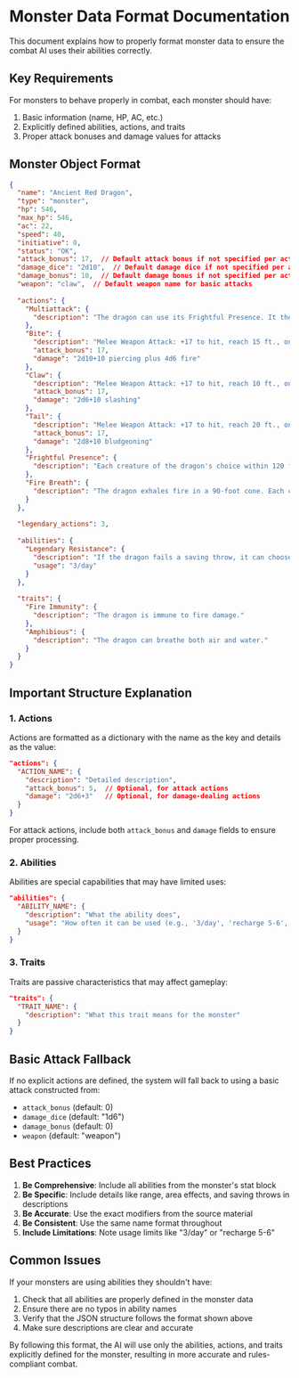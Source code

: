 # Monster Data Format Documentation

This document explains how to properly format monster data to ensure the combat AI uses their abilities correctly.

## Key Requirements

For monsters to behave properly in combat, each monster should have:

1. Basic information (name, HP, AC, etc.)
2. Explicitly defined abilities, actions, and traits
3. Proper attack bonuses and damage values for attacks

## Monster Object Format

```json
{
  "name": "Ancient Red Dragon",
  "type": "monster",
  "hp": 546,
  "max_hp": 546,
  "ac": 22,
  "speed": 40,
  "initiative": 0,
  "status": "OK",
  "attack_bonus": 17,  // Default attack bonus if not specified per action
  "damage_dice": "2d10",  // Default damage dice if not specified per action 
  "damage_bonus": 10,  // Default damage bonus if not specified per action
  "weapon": "claw",  // Default weapon name for basic attacks
  
  "actions": {
    "Multiattack": {
      "description": "The dragon can use its Frightful Presence. It then makes three attacks: one with its bite and two with its claws."
    },
    "Bite": {
      "description": "Melee Weapon Attack: +17 to hit, reach 15 ft., one target.",
      "attack_bonus": 17,
      "damage": "2d10+10 piercing plus 4d6 fire"
    },
    "Claw": {
      "description": "Melee Weapon Attack: +17 to hit, reach 10 ft., one target.",
      "attack_bonus": 17,
      "damage": "2d6+10 slashing"
    },
    "Tail": {
      "description": "Melee Weapon Attack: +17 to hit, reach 20 ft., one target.",
      "attack_bonus": 17,
      "damage": "2d8+10 bludgeoning"
    },
    "Frightful Presence": {
      "description": "Each creature of the dragon's choice within 120 ft. must make a DC 21 Wisdom saving throw or be frightened for 1 minute."
    },
    "Fire Breath": {
      "description": "The dragon exhales fire in a 90-foot cone. Each creature in that area must make a DC 24 Dexterity saving throw, taking 26d6 fire damage on a failed save, or half as much damage on a successful one."
    }
  },
  
  "legendary_actions": 3,
  
  "abilities": {
    "Legendary Resistance": {
      "description": "If the dragon fails a saving throw, it can choose to succeed instead.",
      "usage": "3/day"
    }
  },
  
  "traits": {
    "Fire Immunity": {
      "description": "The dragon is immune to fire damage."
    },
    "Amphibious": {
      "description": "The dragon can breathe both air and water."
    }
  }
}
```

## Important Structure Explanation

### 1. Actions

Actions are formatted as a dictionary with the name as the key and details as the value:

```json
"actions": {
  "ACTION_NAME": {
    "description": "Detailed description",
    "attack_bonus": 5,  // Optional, for attack actions
    "damage": "2d6+3"   // Optional, for damage-dealing actions
  }
}
```

For attack actions, include both `attack_bonus` and `damage` fields to ensure proper processing.

### 2. Abilities

Abilities are special capabilities that may have limited uses:

```json
"abilities": {
  "ABILITY_NAME": {
    "description": "What the ability does",
    "usage": "How often it can be used (e.g., '3/day', 'recharge 5-6', 'at will')"
  }
}
```

### 3. Traits

Traits are passive characteristics that may affect gameplay:

```json
"traits": {
  "TRAIT_NAME": {
    "description": "What this trait means for the monster"
  }
}
```

## Basic Attack Fallback

If no explicit actions are defined, the system will fall back to using a basic attack constructed from:

- `attack_bonus` (default: 0)
- `damage_dice` (default: "1d6")
- `damage_bonus` (default: 0)
- `weapon` (default: "weapon")

## Best Practices

1. **Be Comprehensive**: Include all abilities from the monster's stat block
2. **Be Specific**: Include details like range, area effects, and saving throws in descriptions
3. **Be Accurate**: Use the exact modifiers from the source material
4. **Be Consistent**: Use the same name format throughout
5. **Include Limitations**: Note usage limits like "3/day" or "recharge 5-6"

## Common Issues

If your monsters are using abilities they shouldn't have:

1. Check that all abilities are properly defined in the monster data
2. Ensure there are no typos in ability names
3. Verify that the JSON structure follows the format shown above
4. Make sure descriptions are clear and accurate

By following this format, the AI will use only the abilities, actions, and traits explicitly defined for the monster, resulting in more accurate and rules-compliant combat. 